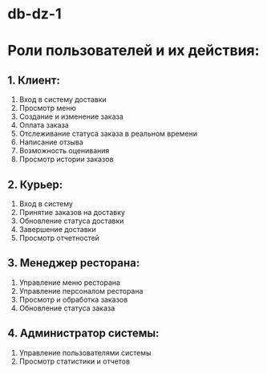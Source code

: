 # db-dz-1

# Роли пользователей и их действия:

## 1. Клиент:
   1. Вход в систему доставки
   2. Просмотр меню
   3. Создание и изменение заказа
   4. Оплата заказа 
   5. Отслеживание статуса заказа в реальном времени
   6. Написание отзыва
   7. Возможность оценивания
   8. Просмотр истории заказов

## 2. Курьер:
   1. Вход в систему
   2. Принятие заказов на доставку
   3. Обновление статуса доставки
   4. Завершение доставки
   5. Просмотр отчетностей

## 3. Менеджер ресторана:
   1. Управление меню ресторана
   2. Управление персоналом ресторана
   3. Просмотр и обработка заказов
   4. Обновление статуса заказа

## 4. Администратор системы:
   1. Управление пользователями системы
   2. Просмотр статистики и отчетов
